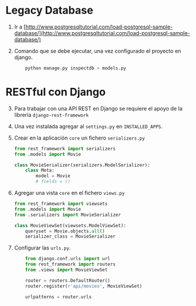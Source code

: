 # Legacy Database

1. Ir a  [http://www.postgresqltutorial.com/load-postgresql-sample-database/](http://www.postgresqltutorial.com/load-postgresql-sample-database/)

2. Comando que se debe ejecutar, una vez configurado el proyecto en django.
    ```python
        python manage.py inspectdb > models.py
    ```

# RESTful con Django
3. Para trabajar con una API REST en Django se requiere el apoyo de la librería `django-rest-framework`

4. Una vez instalada agregar al `settings.py` en `INSTALLED_APPS`.

5. Crear en la aplicación `core` un fichero `serializers.py`
    ```python
    from rest_framework import serializers
    from .models import Movie

    class MovieSerializer(serializers.ModelSerializer):
        class Meta:
            model = Movie
            # fields = ()
    ```

6. Agregar una vista `core` en el fichero `views.py`

    ```python
    from rest_framework import viewsets
    from .models import Movie
    from .serializers import MovieSerializer

    class MovieViewSet(viewsets.ModelViewSet):
        queryset = Movie.objects.all()
        serializer_class = MovieSerializer
    ```

7. Configurar las `urls.py`.

    ```python
        from django.conf.urls import url
        from rest_framework import routers
        from .views import MovieViewSet

        router = routers.DefaultRouter()
        router.register(r'api/movies', MovieViewSet)

        urlpatterns = router.urls
    ```
